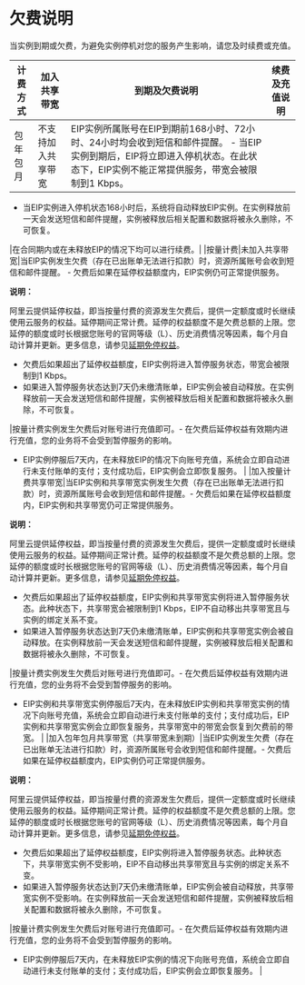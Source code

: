 # 欠费说明

当实例到期或欠费，为避免实例停机对您的服务产生影响，请您及时续费或充值。

|计费方式|加入共享带宽|到期及欠费说明|续费及充值说明|
|----|------|-------|-------|
|包年包月|不支持加入共享带宽|EIP实例所属账号在EIP到期前168小时、72小时、24小时均会收到短信和邮件提醒。 -   当EIP实例到期后，EIP将立即进入停机状态。在此状态下，EIP实例不能正常提供服务，带宽会被限制到1 Kbps。
-   当EIP实例进入停机状态168小时后，系统将自动释放EIP实例。在实例释放前一天会发送短信和邮件提醒，实例被释放后相关配置和数据将被永久删除，不可恢复。

|在合同期内或在未释放EIP的情况下均可以进行续费。|
|按量计费|未加入共享带宽|当EIP实例发生欠费（存在已出账单无法进行扣款）时，资源所属账号会收到短信和邮件提醒。 -   欠费后如果在延停权益额度内，EIP实例仍可正常提供服务。

**说明：**

阿里云提供延停权益，即当按量付费的资源发生欠费后，提供一定额度或时长继续使用云服务的权益。延停期间正常计费。延停的权益额度不是欠费总额的上限。您延停的额度或时长根据您账号的官网等级（L）、历史消费情况等因素，每个月自动计算并更新。更多信息，请参见[延期免停权益](https://help.aliyun.com/document_detail/190777.html)。

-   欠费后如果超出了延停权益额度，EIP实例将进入暂停服务状态，带宽会被限制到1 Kbps。
-   如果进入暂停服务状态达到7天仍未缴清账单，EIP实例会被自动释放。在实例释放前一天会发送短信和邮件提醒，实例被释放后相关配置和数据将被永久删除，不可恢复。

|按量计费实例发生欠费后对账号进行充值即可。-   在欠费后延停权益有效期内进行充值，您的业务将不会受到暂停服务的影响。
-   EIP实例停服后7天内，在未释放EIP的情况下向账号充值，系统会立即自动进行未支付账单的支付；支付成功后，EIP实例会立即恢复服务。 |
|加入按量计费共享带宽|当EIP实例和共享带宽实例发生欠费（存在已出账单无法进行扣款）时，资源所属账号会收到短信和邮件提醒。-   欠费后如果在延停权益额度内，EIP实例和共享带宽仍可正常提供服务。

**说明：**

阿里云提供延停权益，即当按量付费的资源发生欠费后，提供一定额度或时长继续使用云服务的权益。延停期间正常计费。延停的权益额度不是欠费总额的上限。您延停的额度或时长根据您账号的官网等级（L）、历史消费情况等因素，每个月自动计算并更新。更多信息，请参见[延期免停权益](https://help.aliyun.com/document_detail/190777.html)。

-   欠费后如果超出了延停权益额度，EIP实例和共享带宽实例将进入暂停服务状态。此种状态下，共享带宽会被限制到1 Kbps，EIP不自动移出共享带宽且与实例的绑定关系不变。
-   如果进入暂停服务状态达到7天仍未缴清账单，EIP实例和共享带宽实例会被自动释放。在实例释放前一天会发送短信和邮件提醒，实例被释放后相关配置和数据将被永久删除，不可恢复。

|按量计费实例发生欠费后对账号进行充值即可。-   在欠费后延停权益有效期内进行充值，您的业务将不会受到暂停服务的影响。
-   EIP实例和共享带宽实例停服后7天内，在未释放EIP实例和共享带宽实例的情况下向账号充值，系统会立即自动进行未支付账单的支付；支付成功后，EIP实例和共享带宽实例会立即恢复服务，共享带宽中的带宽会恢复到欠费前的带宽。 |
|加入包年包月共享带宽（共享带宽未到期）|当EIP实例发生欠费（存在已出账单无法进行扣款）时，资源所属账号会收到短信和邮件提醒。-   欠费后如果在延停权益额度内，EIP实例仍可正常提供服务。

**说明：**

阿里云提供延停权益，即当按量付费的资源发生欠费后，提供一定额度或时长继续使用云服务的权益。延停期间正常计费。延停的权益额度不是欠费总额的上限。您延停的额度或时长根据您账号的官网等级（L）、历史消费情况等因素，每个月自动计算并更新。更多信息，请参见[延期免停权益](https://help.aliyun.com/document_detail/190777.html)。

-   欠费后如果超出了延停权益额度，EIP实例将进入暂停服务状态。此种状态下，共享带宽实例不受影响，EIP不自动移出共享带宽且与实例的绑定关系不变。
-   如果进入暂停服务状态达到7天仍未缴清账单，EIP实例会被自动释放，共享带宽实例不受影响。在实例释放前一天会发送短信和邮件提醒，实例被释放后相关配置和数据将被永久删除，不可恢复。

|按量计费实例发生欠费后对账号进行充值即可。-   在欠费后延停权益有效期内进行充值，您的业务将不会受到暂停服务的影响。
-   EIP实例停服后7天内，在未释放EIP实例的情况下向账号充值，系统会立即自动进行未支付账单的支付；支付成功后，EIP实例会立即恢复服务。 |

